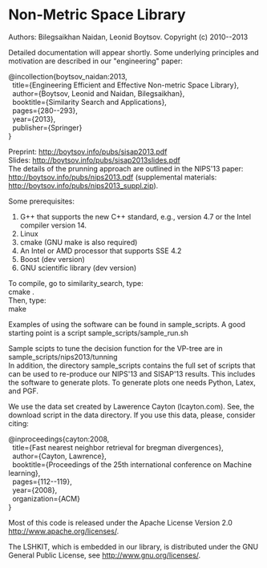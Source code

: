 Non-Metric Space Library
=================

Authors: Bilegsaikhan Naidan, Leonid Boytsov.
Copyright (c) 2010--2013

Detailed documentation will appear shortly. Some underlying principles and motivation are described in our "engineering" paper:

@incollection{boytsov_naidan:2013,  
&nbsp;&nbsp;title={Engineering Efficient and Effective Non-metric Space Library},  
&nbsp;&nbsp;author={Boytsov, Leonid and Naidan, Bilegsaikhan},  
&nbsp;&nbsp;booktitle={Similarity Search and Applications},  
&nbsp;&nbsp;pages={280--293},  
&nbsp;&nbsp;year={2013},  
&nbsp;&nbsp;publisher={Springer}  
}  

Preprint: http://boytsov.info/pubs/sisap2013.pdf  
Slides: http://boytsov.info/pubs/sisap2013slides.pdf   
The details of the prunning approach are outlined in the NIPS'13 paper: http://boytsov.info/pubs/nips2013.pdf (supplemental materials: http://boytsov.info/pubs/nips2013_suppl.zip).

Some prerequisites:

1. G++ that supports the new C++ standard, e.g., version 4.7 or the Intel compiler version 14.
2. Linux
3. cmake (GNU make is also required)
4. An Intel or AMD processor that supports SSE 4.2
5. Boost (dev version)
6. GNU scientific library (dev version)

To compile, go to similarity_search, type:  
cmake .  
Then, type:  
make   

Examples of using the software can be found in sample_scripts. A good starting point is a script sample_scripts/sample_run.sh

Sample scipts to tune the decision function for the VP-tree are in sample_scripts/nips2013/tunning   
In addition, the directory sample_scripts contains the full set of scripts that can be used to re-produce our NIPS'13 and SISAP'13 results. This includes the software to generate plots. To generate plots one needs Python, Latex, and PGF.   

We use the data set created by Lawerence Cayton (lcayton.com). See, the download script in the data directory. If you use this data, please, consider citing:

@inproceedings{cayton:2008,  
&nbsp;&nbsp;title={Fast nearest neighbor retrieval for bregman divergences},  
&nbsp;&nbsp;author={Cayton, Lawrence},  
&nbsp;&nbsp;booktitle={Proceedings of the 25th international conference on Machine learning},  
&nbsp;&nbsp;pages={112--119},   
&nbsp;&nbsp;year={2008},   
&nbsp;&nbsp;organization={ACM}  
}  


Most of this code is released under the
Apache License Version 2.0 http://www.apache.org/licenses/.

The LSHKIT, which is embedded in our library, is distributed under the GNU General Public License, see http://www.gnu.org/licenses/. 

